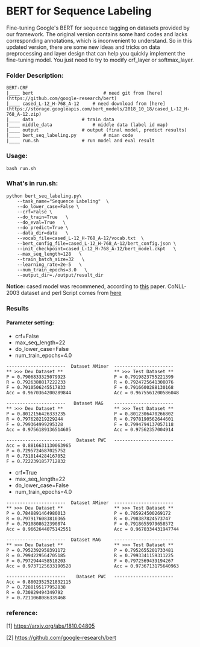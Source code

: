 # BERT for Sequence Labeling
Fine-tuning Google's BERT for sequence tagging on datasets provided by our framework. The original version contains some hard codes and lacks corresponding annotations, which is inconvenient to understand. So in this updated version, there are some new ideas and tricks on data preprocessing and layer design that can help you quickly implement the fine-tuning model. You just need to try to modify crf_layer or softmax_layer.

### Folder Description:
```
BERT-CRF
|____ bert                          # need git from [here](https://github.com/google-research/bert)
|____ cased_L-12_H-768_A-12	    # need download from [here](https://storage.googleapis.com/bert_models/2018_10_18/cased_L-12_H-768_A-12.zip)
|____ data		            # train data
|____ middle_data	            # middle data (label id map)
|____ output			    # output (final model, predict results)
|____ bert_seq_labeling.py		    # mian code
|____ run.sh    		    # run model and eval result

```


### Usage:
```
bash run.sh
```

### What's in run.sh:
```
python bert_seq_labeling.py\
    --task_name="Sequence Labeling"  \
    --do_lower_case=False \
    --crf=False \
    --do_train=True   \
    --do_eval=True   \
    --do_predict=True \
    --data_dir=data   \
    --vocab_file=cased_L-12_H-768_A-12/vocab.txt  \
    --bert_config_file=cased_L-12_H-768_A-12/bert_config.json \
    --init_checkpoint=cased_L-12_H-768_A-12/bert_model.ckpt   \
    --max_seq_length=128   \
    --train_batch_size=32   \
    --learning_rate=2e-5   \
    --num_train_epochs=3.0   \
    --output_dir=./output/result_dir
```

**Notice:** cased model was recommened, according to [this](https://arxiv.org/abs/1810.04805) paper. CoNLL-2003 dataset and perl Script comes from [here](https://www.clips.uantwerpen.be/conll2003/ner/)


### Results
#### Parameter setting:
* crf=False
* max_seq_length=22
* do_lower_case=False
* num_train_epochs=4.0
```
----------------------  Dataset AMiner  ----------------------
** >>> Dev Dataset **                   ** >>> Test Dataset **
P = 0.7906833325079923                  P = 0.7919823755221399
R = 0.7926380817222233                  R = 0.7924725641308076
F = 0.7910506245517833                  F = 0.7916600288130168
Acc = 0.9670364200289844                Acc = 0.9675561200586048

----------------------   Dataset MAG    ----------------------
** >>> Dev Dataset **                   ** >>> Test Dataset **
P = 0.8012156426333235                  P = 0.8012306470266802
R = 0.797628219229244                   R = 0.7978190562644601
F = 0.799364999295328                   F = 0.7994794137057118
Acc = 0.9756189136514605                Acc = 0.97562357004914

----------------------    Dataset PWC   ----------------------
Acc = 0.8816631130063965
P = 0.7295724687025752
R = 0.7318144284167052
F = 0.7222391857712832
```

* crf=True
* max_seq_length=22
* do_lower_case=False
* num_train_epochs=4.0
```
----------------------  Dataset AMiner  ----------------------
** >>> Dev Dataset **                   ** >>> Test Dataset **
P = 0.7848891464980013                  P = 0.785924500269172
R = 0.7979176083810365                  R = 0.798387824573747
F = 0.7910808622390874                  F = 0.7918655979658572
Acc = 0.9662644075142551                Acc = 0.9670334431947744

----------------------  Dataset MAG     ----------------------
** >>> Dev Dataset **                   ** >>> Test Dataset **
P = 0.7952392958391172                  P = 0.7952655201733481
R = 0.7994229564705185                  R = 0.7993341159311225
F = 0.7972944458518203                  F = 0.7972569439194267
Acc = 0.9737125633190528                Acc = 0.9736713175640963

----------------------    Dataset PWC   ----------------------
Acc = 0.8802352521832115
P = 0.7288195177952838
R = 0.730829494349792
F = 0.7211068086339468
```

### reference:

[1] https://arxiv.org/abs/1810.04805

[2] https://github.com/google-research/bert
